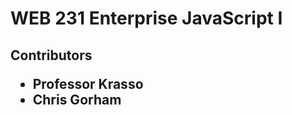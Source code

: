 <h1> WEB 231 Enterprise JavaScript I
<h2> Contributors
<ul>
<li>Professor Krasso
<li>Chris Gorham
</uL>

